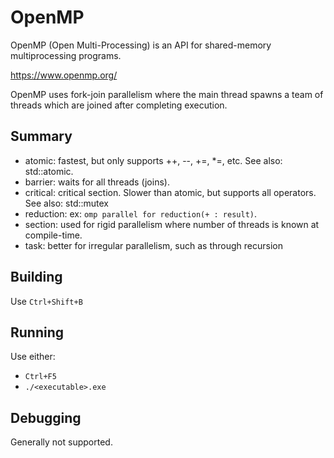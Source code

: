 # OpenMP
OpenMP (Open Multi-Processing) is an API for shared-memory multiprocessing programs.

https://www.openmp.org/

OpenMP uses fork-join parallelism where the main thread spawns a team of threads which are joined after completing execution.

## Summary
- atomic: fastest, but only supports ++, --, +=, *=, etc. See also: std::atomic.
- barrier: waits for all threads (joins).
- critical: critical section. Slower than atomic, but supports all operators. See also: std::mutex
- reduction: ex: `omp parallel for reduction(+ : result)`.
- section: used for rigid parallelism where number of threads is known at compile-time.
- task: better for irregular parallelism, such as through recursion

## Building
Use `Ctrl+Shift+B`

## Running
Use either:
- `Ctrl+F5`
- `./<executable>.exe`

## Debugging
Generally not supported.
